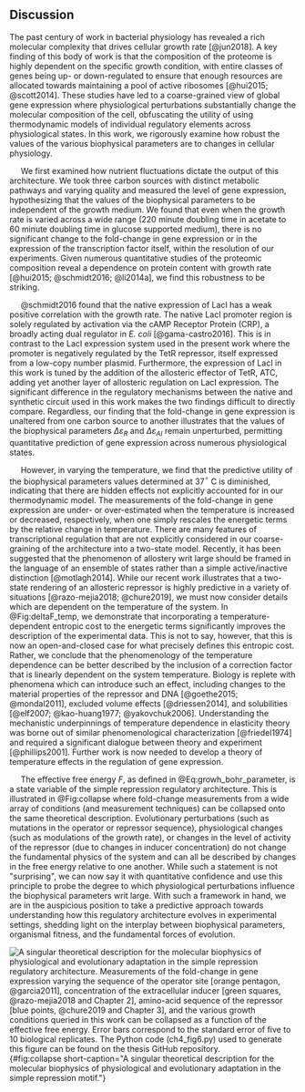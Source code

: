## Discussion


The past century of work in bacterial physiology has revealed a rich
molecular complexity that drives cellular growth rate [@jun2018]. A key
finding of this body of work is that the composition of the proteome is
highly dependent on the specific growth condition, with entire classes
of genes being up- or down-regulated to ensure that enough resources are
allocated towards maintaining a pool of active ribosomes
[@hui2015; @scott2014]. These studies have led to a coarse-grained view
of global gene expression where physiological perturbations
substantially change the molecular composition of the cell, obfuscating
the utility of using thermodynamic models of individual regulatory
elements across physiological states. In this work, we rigorously
examine how robust the values of the various biophysical parameters are
to changes in cellular physiology.

&nbsp;&nbsp;&nbsp;&nbsp;&nbsp;We first examined how nutrient fluctuations
dictate the output of this architecture. We took three carbon sources with
distinct metabolic pathways and varying quality and measured the level of
gene expression, hypothesizing that the values of the biophysical parameters
to be independent of the growth medium. We found that even when the growth
rate is varied across a wide range (220 minute doubling time in acetate to 60
minute doubling time in glucose supported medium), there is no significant
change to the fold-change in gene expression or in the expression of the
transcription factor itself, within the resolution of our experiments. Given
numerous quantitative studies of the proteomic composition reveal a
dependence on protein content with growth rate [@hui2015; @schmidt2016;
@li2014a], we find this robustness to be striking.

&nbsp;&nbsp;&nbsp;&nbsp;&nbsp;@schmidt2016 found that the native expression of
LacI has a weak positive correlation with the growth rate. The native
LacI promoter region is solely regulated by activation via the cAMP
Receptor Protein (CRP), a broadly acting dual regulator in *E. coli*
[@gama-castro2016]. This is in contrast to the LacI expression system
used in the present work where the promoter is negatively regulated by
the TetR repressor, itself expressed from a low-copy number plasmid.
Furthermore, the expression of LacI in this work is tuned by the
addition of the allosteric effector of TetR, ATC, adding yet another
layer of allosteric regulation on LacI expression. The significant
difference in the regulatory mechanisms between the native and synthetic
circuit used in this work makes the two findings difficult to directly
compare. Regardless, our finding that the fold-change in gene expression
is unaltered from one carbon source to another illustrates that the
values of the biophysical parameters $\Delta\varepsilon_ {R}$ and
$\Delta\varepsilon_{AI}$ remain unperturbed, permitting quantitative
prediction of gene expression across numerous physiological states.

&nbsp;&nbsp;&nbsp;&nbsp;&nbsp;However, in varying the temperature, we find that the predictive utility
of the biophysical parameters values determined at 37$^\circ$ C is
diminished, indicating that there are hidden effects not explicitly
accounted for in our thermodynamic model. The measurements of the
fold-change in gene expression are under- or over-estimated when the
temperature is increased or decreased, respectively, when one simply
rescales the energetic terms by the relative change in temperature.
There are many features of transcriptional regulation that are not
explicitly considered in our coarse-graining of the architecture into a
two-state model. Recently, it has been suggested that the phenomenon of
allostery writ large should be framed in the language of an ensemble of
states rather than a simple active/inactive distinction [@motlagh2014].
While our recent work illustrates that a two-state rendering of an
allosteric repressor is highly predictive in a variety of situations
[@razo-mejia2018; @chure2019], we must now consider details which are
dependent on the temperature of the system. In @Fig:deltaF_temp, we demonstrate that incorporating a
temperature-dependent entropic cost to the energetic terms significantly
improves the description of the experimental data. This is not to say,
however, that this is now an open-and-closed case for what precisely
defines this entropic cost. Rather, we conclude that the phenomenology
of the temperature dependence can be better described by the inclusion
of a correction factor that is linearly dependent on the system
temperature. Biology is replete with phenomena which can introduce such
an effect, including changes to the material properties of the repressor
and DNA [@goethe2015; @mondal2011], excluded volume effects
[@driessen2014], and solubilities
[@elf2007; @kao-huang1977; @yakovchuk2006]. Understanding the
mechanistic underpinnings of temperature dependence in elasticity theory
was borne out of similar phenomenological characterization
[@friedel1974] and required a significant dialogue between theory and
experiment [@phillips2001]. Further work is now needed to develop a
theory of temperature effects in the regulation of gene expression.

&nbsp;&nbsp;&nbsp;&nbsp;&nbsp;The effective free energy $F$, as defined in @Eq:growh_bohr_parameter, is a state variable of the simple
repression regulatory architecture. This is illustrated in @Fig:collapse
 where fold-change measurements from a wide array of conditions (and measurement techniques) can be collapsed onto
the same theoretical description. Evolutionary perturbations (such as
mutations in the operator or repressor sequence), physiological changes
(such as modulations of the growth rate), or changes in the level of
activity of the repressor (due to changes in inducer concentration) do
not change the fundamental physics of the system and can all be
described by changes in the free energy relative to one another. While
such a statement is not "surprising", we can now say it with
quantitative confidence and use this principle to probe the degree to
which physiological perturbations influence the biophysical parameters
writ large. With such a framework in hand, we are in the auspicious
position to take a predictive approach towards understanding how this
regulatory architecture evolves in experimental settings, shedding light
on the interplay between biophysical parameters, organismal fitness, and
the fundamental forces of evolution.

![**A singular theoretical description for the molecular biophysics of
physiological and evolutionary adaptation in the simple repression regulatory
architecture.** Measurements of the fold-change in gene expression varying the
sequence of the operator site [orange pentagon, @garcia2011], concentration of
the extracellular inducer [green squares, @razo-mejia2018 and Chapter 2],
amino-acid sequence of the repressor [blue points, @chure2019 and Chapter 3],
and the various growth conditions queried in this work can be collapsed as a
function of the effective free energy. Error bars correspond to the standard
error of five to 10 biological replicates. The [Python code
(`ch4_fig6.py`)](https://github.com/gchure/phd/blob/master/src/chapter_04/code/ch4_fig6.py)
used to generate this figure can be found on the thesis [GitHub
repository](https://github.com/gchure/phd).](ch4_fig6){#fig:collapse
short-caption="A singular theoretical description for the molecular biophysics
of physiological and evolutionary adaptation in the simple repression motif."}

